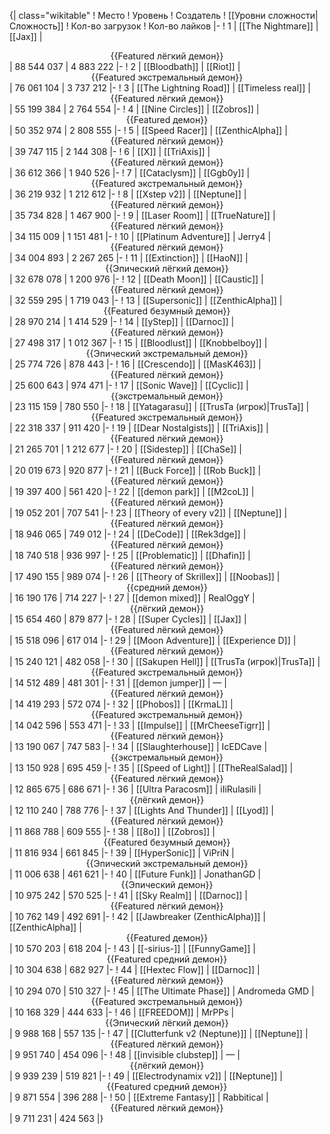 {| class="wikitable"
! Место
! Уровень
! Создатель
! [[Уровни сложности|Сложность]]
! Кол-во загрузок
! Кол-во лайков
|-
! 1
| [[The Nightmare]]
| [[Jax]]
| <center>{{Featured лёгкий демон}}</center>
| 88 544 037
| 4 883 222
|-
! 2
| [[Bloodbath]]
| [[Riot]]
| <center>{{Featured экстремальный демон}}</center>
| 76 061 104
| 3 737 212
|-
! 3
| [[The Lightning Road]]
| [[Timeless real]]
| <center>{{Featured лёгкий демон}}</center>
| 55 199 384
| 2 764 554
|-
! 4
| [[Nine Circles]]
| [[Zobros]]
| <center>{{Featured демон}}</center>
| 50 352 974
| 2 808 555
|-
! 5
| [[Speed Racer]]
| [[ZenthicAlpha]]
| <center>{{Featured лёгкий демон}}</center>
| 39 747 115
| 2 144 308
|-
! 6
| [[X]]
| [[TriAxis]]
| <center>{{Featured лёгкий демон}}</center>
| 36 612 366
| 1 940 526
|-
! 7
| [[Cataclysm]]
| [[Ggb0y]]
| <center>{{Featured экстремальный демон}}</center>
| 36 219 932
| 1 212 612
|-
! 8
| [[Xstep v2]]
| [[Neptune]]
| <center>{{Featured лёгкий демон}}</center>
| 35 734 828
| 1 467 900
|-
! 9
| [[Laser Room]]
| [[TrueNature]]
| <center>{{Featured лёгкий демон}}</center>
| 34 115 009
| 1 151 481
|-
! 10
| [[Platinum Adventure]]
| Jerry4
| <center>{{Featured лёгкий демон}}</center>
| 34 004 893
| 2 267 265
|-
! 11
| [[Extinction]]
| [[HaoN]]
| <center>{{Эпический лёгкий демон}}</center>
| 32 678 078
| 1 200 976
|-
! 12
| [[Death Moon]]
| [[Caustic]]
| <center>{{Featured лёгкий демон}}</center>
| 32 559 295
| 1 719 043
|-
! 13
| [[Supersonic]]
| [[ZenthicAlpha]]
| <center>{{Featured безумный демон}}</center>
| 28 970 214
| 1 414 529
|-
! 14
| [[yStep]]
| [[Darnoc]]
| <center>{{Featured лёгкий демон}}</center>
| 27 498 317
| 1 012 367
|-
! 15
| [[Bloodlust]]
| [[Knobbelboy]]
| <center>{{Эпический экстремальный демон}}</center>
| 25 774 726
| 878 443
|-
! 16
| [[Crescendo]]
| [[MasK463]]
| <center>{{Featured лёгкий демон}}</center>
| 25 600 643
| 974 471
|-
! 17
| [[Sonic Wave]]
| [[Cyclic]]
| <center>{{экстремальный демон}}</center>
| 23 115 159
| 780 550
|-
! 18
| [[Yatagarasu]]
| [[TrusTa (игрок)|TrusTa]]
| <center>{{Featured экстремальный демон}}</center>
| 22 318 337
| 911 420
|-
! 19
| [[Dear Nostalgists]]
| [[TriAxis]]
| <center>{{Featured лёгкий демон}}</center>
| 21 265 701
| 1 212 677
|-
! 20
| [[Sidestep]]
| [[ChaSe]]
| <center>{{Featured лёгкий демон}}</center>
| 20 019 673
| 920 877
|-
! 21
| [[Buck Force]]
| [[Rob Buck]]
| <center>{{Featured лёгкий демон}}</center>
| 19 397 400
| 561 420
|-
! 22
| [[demon park]]
| [[M2coL]]
| <center>{{Featured лёгкий демон}}</center>
| 19 052 201
| 707 541
|-
! 23
| [[Theory of every v2]]
| [[Neptune]]
| <center>{{Featured лёгкий демон}}</center>
| 18 946 065
| 749 012
|-
! 24
| [[DeCode]]
| [[Rek3dge]]
| <center>{{Featured лёгкий демон}}</center>
| 18 740 518
| 936 997
|-
! 25
| [[Problematic]]
| [[Dhafin]]
| <center>{{Featured лёгкий демон}}</center>
| 17 490 155
| 989 074
|-
! 26
| [[Theory of Skrillex]]
| [[Noobas]]
| <center>{{средний демон}}</center>
| 16 190 176
| 714 227
|-
! 27
| [[demon mixed]]
| RealOggY
| <center>{{лёгкий демон}}</center>
| 15 654 460
| 879 877
|-
! 28
| [[Super Cycles]]
| [[Jax]]
| <center>{{Featured лёгкий демон}}</center>
| 15 518 096
| 617 014
|-
! 29
| [[Moon Adventure]]
| [[Experience D]]
| <center>{{Featured лёгкий демон}}</center>
| 15 240 121
| 482 058
|-
! 30
| [[Sakupen Hell]]
| [[TrusTa (игрок)|TrusTa]]
| <center>{{Featured экстремальный демон}}</center>
| 14 512 489
| 481 301
|-
! 31
| [[demon jumper]]
| —
| <center>{{Featured лёгкий демон}}</center>
| 14 419 293
| 572 074
|-
! 32
| [[Phobos]]
| [[KrmaL]]
| <center>{{Featured экстремальный демон}}</center>
| 14 042 596
| 553 471
|-
! 33
| [[Impulse]]
| [[MrCheeseTigrr]]
| <center>{{Featured лёгкий демон}}</center>
| 13 190 067
| 747 583
|-
! 34
| [[Slaughterhouse]]
| IcEDCave
| <center>{{экстремальный демон}}</center>
| 13 150 928
| 695 459
|-
! 35
| [[Speed of Light]]
| [[TheRealSalad]]
| <center>{{Featured лёгкий демон}}</center>
| 12 865 675
| 686 671
|-
! 36
| [[Ultra Paracosm]]
| iIiRulasiIi
| <center>{{лёгкий демон}}</center>
| 12 110 240
| 788 776
|-
! 37
| [[Lights And Thunder]]
| [[Lyod]]
| <center>{{Featured лёгкий демон}}</center>
| 11 868 788
| 609 555
|-
! 38
| [[8o]]
| [[Zobros]]
| <center>{{Featured безумный демон}}</center>
| 11 816 934
| 661 845
|-
! 39
| [[HyperSonic]]
| ViPriN
| <center>{{Эпический экстремальный демон}}</center>
| 11 006 638
| 461 621
|-
! 40
| [[Future Funk]]
| JonathanGD
| <center>{{Эпический демон}}</center>
| 10 975 242
| 570 525
|-
! 41
| [[Sky Realm]]
| [[Darnoc]]
| <center>{{Featured лёгкий демон}}</center>
| 10 762 149
| 492 691
|-
! 42
| [[Jawbreaker (ZenthicAlpha)]]
| [[ZenthicAlpha]]
| <center>{{Featured демон}}</center>
| 10 570 203
| 618 204
|-
! 43
| [[-sirius-]]
| [[FunnyGame]]
| <center>{{Featured средний демон}}</center>
| 10 304 638
| 682 927
|-
! 44
| [[Hextec Flow]]
| [[Darnoc]]
| <center>{{Featured лёгкий демон}}</center>
| 10 294 070
| 510 327
|-
! 45
| [[The Ultimate Phase]]
| Andromeda GMD
| <center>{{Featured экстремальный демон}}</center>
| 10 168 329
| 444 633
|-
! 46
| [[FREEDOM]]
| MrPPs
| <center>{{Эпический лёгкий демон}}</center>
| 9 988 168
| 557 135
|-
! 47
| [[Clutterfunk v2 (Neptune)]]
| [[Neptune]]
| <center>{{Featured лёгкий демон}}</center>
| 9 951 740
| 454 096
|-
! 48
| [[invisible clubstep]]
| —
| <center>{{лёгкий демон}}</center>
| 9 939 239
| 519 821
|-
! 49
| [[Electrodynamix v2]]
| [[Neptune]]
| <center>{{Featured средний демон}}</center>
| 9 871 554
| 396 288
|-
! 50
| [[Extreme Fantasy]]
| Rabbitical
| <center>{{Featured лёгкий демон}}</center>
| 9 711 231
| 424 563
|}